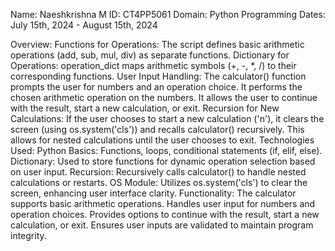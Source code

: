 Name: Naeshkrishna M
ID: CT4PP5061
Domain: Python Programming
Dates: July 15th, 2024 - August 15th, 2024

Overview:
Functions for Operations: The script defines basic arithmetic operations (add, sub, mul, div) as separate functions.
Dictionary for Operations: operation_dict maps arithmetic symbols (+, -, *, /) to their corresponding functions.
User Input Handling:
The calculator() function prompts the user for numbers and an operation choice.
It performs the chosen arithmetic operation on the numbers.
It allows the user to continue with the result, start a new calculation, or exit.
Recursion for New Calculations:
If the user chooses to start a new calculation ('n'), it clears the screen (using os.system('cls')) and recalls calculator() recursively.
This allows for nested calculations until the user chooses to exit.
Technologies Used:
Python Basics: Functions, loops, conditional statements (if, elif, else).
Dictionary: Used to store functions for dynamic operation selection based on user input.
Recursion: Recursively calls calculator() to handle nested calculations or restarts.
OS Module: Utilizes os.system('cls') to clear the screen, enhancing user interface clarity.
Functionality:
The calculator supports basic arithmetic operations.
Handles user input for numbers and operation choices.
Provides options to continue with the result, start a new calculation, or exit.
Ensures user inputs are validated to maintain program integrity.
